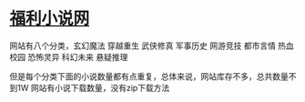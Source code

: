 # [福利小说网](http://www.fltxt.com/xuanhuan/) 


网站有八个分类，玄幻魔法 穿越重生 武侠修真 军事历史 网游竞技	 都市言情  热血校园 恐怖灵异 科幻未来 悬疑推理

但是每个分类下面的小说数量都有点重复，总体来说，网站库存不多，总共数量不到1W
网站有小说下载数量，没有zip下载方法